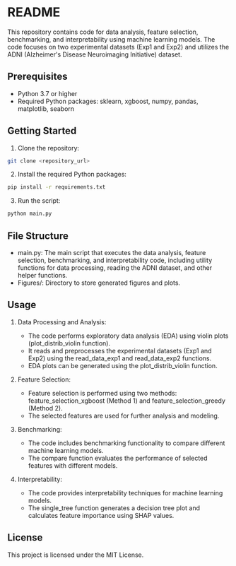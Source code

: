 # README

This repository contains code for data analysis, feature selection, benchmarking, and interpretability using machine learning models. The code focuses on two experimental datasets (Exp1 and Exp2) and utilizes the ADNI (Alzheimer's Disease Neuroimaging Initiative) dataset.

## Prerequisites

- Python 3.7 or higher
- Required Python packages: sklearn, xgboost, numpy, pandas, matplotlib, seaborn

## Getting Started

1. Clone the repository:

```bash
git clone <repository_url>
```

2. Install the required Python packages:

```bash
pip install -r requirements.txt
```


3. Run the script:

```bash
python main.py
```


## File Structure

- main.py: The main script that executes the data analysis, feature selection, benchmarking, and interpretability code, including utility functions for data processing, reading the ADNI dataset, and other helper functions.
- Figures/: Directory to store generated figures and plots.

## Usage

1. Data Processing and Analysis:
   - The code performs exploratory data analysis (EDA) using violin plots (plot_distrib_violin function).
   - It reads and preprocesses the experimental datasets (Exp1 and Exp2) using the read_data_exp1 and read_data_exp2 functions.
   - EDA plots can be generated using the plot_distrib_violin function.

2. Feature Selection:
   - Feature selection is performed using two methods: feature_selection_xgboost (Method 1) and feature_selection_greedy (Method 2).
   - The selected features are used for further analysis and modeling.

3. Benchmarking:
   - The code includes benchmarking functionality to compare different machine learning models.
   - The compare function evaluates the performance of selected features with different models.

4. Interpretability:
   - The code provides interpretability techniques for machine learning models.
   - The single_tree function generates a decision tree plot and calculates feature importance using SHAP values.

## License

This project is licensed under the MIT License.

